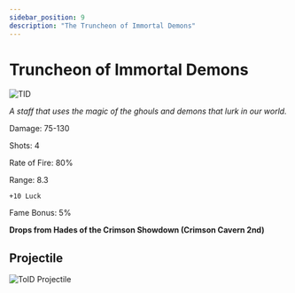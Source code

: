 ```yaml
---
sidebar_position: 9
description: "The Truncheon of Immortal Demons"
---
```


# Truncheon of Immortal Demons

![TID](https://vwiki.valorserver.com/api/item/picture/truncheon%20of%20immortal%20demons)

<i>A staff that uses the magic of the ghouls and demons that lurk in our world.</i>

Damage: 75-130

Shots: 4

Rate of Fire: 80% 

Range: 8.3

    +10 Luck

Fame Bonus: 5% 

**Drops from Hades of the Crimson Showdown (Crimson Cavern 2nd)**

## Projectile

![ToID Projectile](https://cdn.discordapp.com/attachments/1160376179996496013/1187852862332608542/Steel_Shocker_Projectile.gif)
